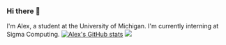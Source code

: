 ### Hi there 👋
I'm Alex, a student at the University of Michigan. I'm currently interning at Sigma Computing.
[![Alex's GitHub stats](https://github-readme-stats.vercel.app/api?username=zhuasy)](https://github.com/zhuasy/github-readme-stats&theme=dark)
![](https://komarev.com/ghpvc/?username=zhuasy)

<!--
**zhuasy/zhuasy** is a ✨ _special_ ✨ repository because its `README.md` (this file) appears on your GitHub profile.

Here are some ideas to get you started:

- 🔭 I’m currently working on ...
- 🌱 I’m currently learning ...
- 👯 I’m looking to collaborate on ...
- 🤔 I’m looking for help with ...
- 💬 Ask me about ...
- 📫 How to reach me: ...
- 😄 Pronouns: ...
- ⚡ Fun fact: ...
-->
